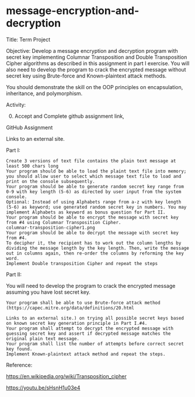 # message-encryption-and-decryption

Title: Term Project 

Objective: Develop a message encryption and decryption program with secret key implementing Columnar Transposition and Double Transposition Cipher algorithms as described in this assignment in part I exercise.  You will also need to develop the program to crack the encrypted message without secret key using Brute-force and Known-plaintext attack methods.

You should demonstrate the skill on the OOP principles on encapsulation, inheritance, and polymorphism. 

Activity:

0. Accept and Complete github assignment link,

GitHub Assignment

Links to an external site.

Part I:

    Create 3 versions of text file contains the plain text message at least 500 chars long
    Your program should be able to load the plaint text file into memory; you should allow user to select which message text file to load and print on the console subsequently.
    Your program should be able to generate random secret key range from 0-9 with key length (5-6) as directed by user input from the system console. 
    Optional: Instead of using Alphabets range from a-z with key length (5-6) as keyword; use generated random secret key in numbers. You may implement Alphabets as keyword as bonus question for Part II. 
    Your program should be able to encrypt the message with secret key from #4 using Columnar Transposition Cipher.   
    columnar-transposition-cipher1.png
    Your program should be able to decrypt the message with secret key from #4.
    To decipher it, the recipient has to work out the column lengths by dividing the message length by the key length. Then, write the message out in columns again, then re-order the columns by reforming the key word.
    Implement Double transposition Cipher and repeat the steps

Part II:

You will need to develop the program to crack the encrypted message assuming you have lost secret key.

    Your program shall be able to use Brute-force attack method (https://capec.mitre.org/data/definitions/20.html 

    Links to an external site.) on trying all possible secret keys based on known secret key generation principle in Part I.#4.  
    Your program shall attempt to decrypt the encrypted message with guessing secret key and assert if decrypted message matches the original plain text message.
    Your program shall list the number of attempts before correct secret key found.
    Implement Known-plaintext attack method and repeat the steps.

Reference:

https://en.wikipedia.org/wiki/Transposition_cipher

https://youtu.be/sHsnH1u03e4
